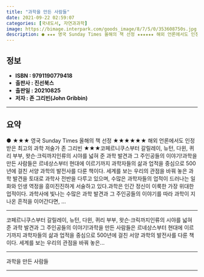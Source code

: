 ```yaml
---
title: "과학을 만든 사람들"
date: 2021-09-22 02:59:07
categories: [국내도서, 자연과과학]
image: https://bimage.interpark.com/goods_image/8/7/5/0/353608750s.jpg
description: ● ★★★ 영국 Sunday Times 올해의 책 선정 ★★★★★★ 해외 언론에서도 인정받은 최고의 과학 저술가 존 그리빈 ★★★코페르니쿠스부터 갈릴레이, 뉴턴, 다윈, 퀴리 부부, 왓슨·크릭까지인류의 시야를 넓혀 준 과학 발견과 그 주인공들의 이야기!과학을 만든 사람들은 르네상스부터
---
```


## **정보**

- **ISBN : 9791190779418**
- **출판사 : 진선북스**
- **출판일 : 20210825**
- **저자 : 존 그리빈(John Gribbin)**

------



## **요약**

●  ★★★ 영국 Sunday Times 올해의 책 선정 ★★★★★★ 해외 언론에서도 인정받은 최고의 과학 저술가 존 그리빈 ★★★코페르니쿠스부터 갈릴레이, 뉴턴, 다윈, 퀴리 부부, 왓슨·크릭까지인류의 시야를 넓혀 준 과학 발견과 그 주인공들의 이야기!과학을 만든 사람들은 르네상스부터 현대에 이르기까지 과학자들의 삶과 업적을 중심으로 500년에 걸친 서양 과학의 발전사를 다룬 책이다. 세계를 보는 우리의 관점을 바꿔 놓은 과학 발견을 토대로 과학사 전반을 다루고 있으며, 수많은 과학자들의 업적이 드러나는 일화와 인생 역정을 흥미진진하게 서술하고 있다.과학은 인간 정신이 이룩한 가장 위대한 업적이다. 과학사에 빛나는 수많은 과학 발견과 그 주인공들의 이야기를 따라 과학이 지나온 흔적을 이어간다면, ...

------

코페르니쿠스부터 갈릴레이, 뉴턴, 다윈, 퀴리 부부, 왓슨·크릭까지인류의 시야를 넓혀 준 과학 발견과 그 주인공들의 이야기!과학을 만든 사람들은 르네상스부터 현대에 이르기까지 과학자들의 삶과 업적을 중심으로 500년에 걸친 서양 과학의 발전사를 다룬 책이다. 세계를 보는 우리의 관점을 바꿔 놓은... 

------


과학을 만든 사람들 

------


